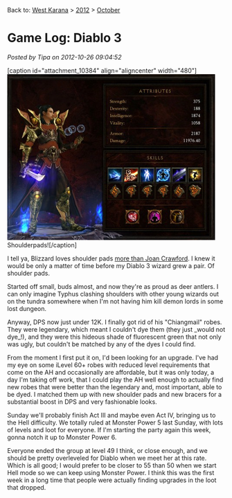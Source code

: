 Back to: [West Karana](/posts/westkarana.md) > [2012](/posts/2012/westkarana.md) > [October](./westkarana.md)
# Game Log: Diablo 3

*Posted by Tipa on 2012-10-26 09:04:52*

[caption id="attachment\_10384" align="aligncenter" width="480"][![](../../../uploads/2012/10/Diablo-III-2012-10-26-09-44-05-60-480x383.jpg "Shoulderpads!")](../../../uploads/2012/10/Diablo-III-2012-10-26-09-44-05-60.jpg) Shoulderpads![/caption]

I tell ya, Blizzard loves shoulder pads [more than Joan Crawford](http://allaboardforskinkersswamp.files.wordpress.com/2012/07/joan-crawford-mildred-pierce.jpg). I knew it would be only a matter of time before my Diablo 3 wizard grew a pair. Of shoulder pads.

Started off small, buds almost, and now they're as proud as deer antlers. I can only imagine Typhus clashing shoulders with other young wizards out on the tundra somewhere when I'm not having him kill demon lords in some lost dungeon.

Anyway, DPS now just under 12K. I finally got rid of his "Chiangmail" robes. They were legendary, which meant I couldn't dye them (they just \_would not dye\_!), and they were this hideous shade of fluorescent green that not only was ugly, but couldn't be matched by any of the dyes I could find.

From the moment I first put it on, I'd been looking for an upgrade. I've had my eye on some iLevel 60+ robes with reduced level requirements that come on the AH and occasionally are affordable, but it was only today, a day I'm taking off work, that I could play the AH well enough to actually find new robes that were better than the legendary and, most important, able to be dyed. I matched them up with new shoulder pads and new bracers for a substantial boost in DPS and very fashionable looks.

Sunday we'll probably finish Act III and maybe even Act IV, bringing us to the Hell difficulty. We totally ruled at Monster Power 5 last Sunday, with lots of levels and loot for everyone. If I'm starting the party again this week, gonna notch it up to Monster Power 6.

Everyone ended the group at level 49 I think, or close enough, and we should be pretty overleveled for Diablo when we meet her at this rate. Which is all good; I would prefer to be closer to 55 than 50 when we start Hell mode so we can keep using Monster Power. I think this was the first week in a long time that people were actually finding upgrades in the loot that dropped.

